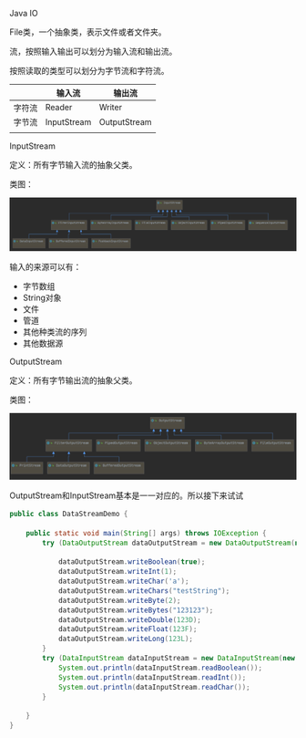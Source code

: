 Java IO



File类，一个抽象类，表示文件或者文件夹。

流，按照输入输出可以划分为输入流和输出流。

按照读取的类型可以划分为字节流和字符流。

|        | 输入流      | 输出流       |
| ------ | ----------- | ------------ |
| 字符流 | Reader      | Writer       |
| 字节流 | InputStream | OutputStream |
|        |             |              |



InputStream

定义：所有字节输入流的抽象父类。

类图：

![image-20200714215740539](image-20200714215740539.png)



输入的来源可以有：

- 字节数组
- String对象
- 文件
- 管道
- 其他种类流的序列
- 其他数据源



OutputStream

定义：所有字节输出流的抽象父类。

类图：

![image-20200714215930805](image-20200714215930805.png)



OutputStream和InputStream基本是一一对应的。所以接下来试试

```java
public class DataStreamDemo {

    public static void main(String[] args) throws IOException {
        try (DataOutputStream dataOutputStream = new DataOutputStream(new FileOutputStream("data.txt"));) {

            dataOutputStream.writeBoolean(true);
            dataOutputStream.writeInt(1);
            dataOutputStream.writeChar('a');
            dataOutputStream.writeChars("testString");
            dataOutputStream.writeByte(2);
            dataOutputStream.writeBytes("123123");
            dataOutputStream.writeDouble(123D);
            dataOutputStream.writeFloat(123F);
            dataOutputStream.writeLong(123L);
        }
        try (DataInputStream dataInputStream = new DataInputStream(new FileInputStream("data.txt"));) {
            System.out.println(dataInputStream.readBoolean());
            System.out.println(dataInputStream.readInt());
            System.out.println(dataInputStream.readChar());
        }

    }
}
```
